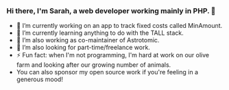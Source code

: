 ### Hi there, I'm Sarah, a web developer working mainly in PHP. 👋

<!--
**SarahSibert/SarahSibert** is a ✨ _special_ ✨ repository because its `README.md` (this file) appears on your GitHub profile.
-->

- 🔭 I’m currently working on an app to track fixed costs called MinAmount.
- 🌱 I’m currently learning anything to do with the TALL stack.
- 👯 I’m also working as co-maintainer of Astrotomic.
- 🤔 I’m also looking for part-time/freelance work.
- ⚡ Fun fact: when I'm not programming, I'm hard at work on our olive farm and looking after our growing number of animals.  
- You can also sponsor my open source work if you're feeling in a generous mood!
